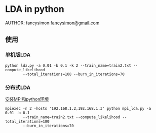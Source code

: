 LDA in python
=============


AUTHOR: fancysimon <fancysimon@gmail.com>


使用
----

### 单机版LDA

	python lda.py -a 0.01 -b 0.1 -k 2 --train_name=train2.txt --compute_likelihood
			--total_iterations=100 --burn_in_iterations=70

### 分布式LDA

[安装MPI和python环境](http://fancysimon.github.com/Programming/2013/03/02/install-mpi-for-python/)

	mpiexec -n 2 -hosts "192.168.1.2,192.168.1.3" python mpi_lda.py -a 0.01 -b 0.1
			--train_name=train2.txt --compute_likelihood --total_iterations=100
			--burn_in_iterations=70
